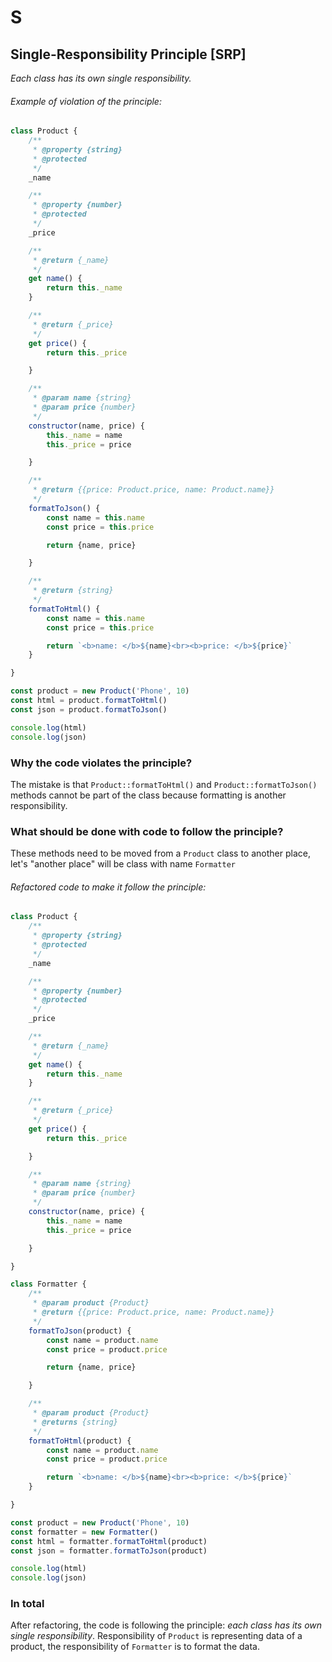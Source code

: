 # S

## Single-Responsibility Principle [SRP]

_Each class has its own single responsibility._

###### Example of violation of the principle:

```js
class Product {
    /**
     * @property {string}
     * @protected
     */
    _name

    /**
     * @property {number}
     * @protected
     */
    _price

    /**
     * @return {_name}
     */
    get name() {
        return this._name
    }

    /**
     * @return {_price}
     */
    get price() {
        return this._price

    }

    /**
     * @param name {string}
     * @param price {number}
     */
    constructor(name, price) {
        this._name = name
        this._price = price

    }

    /**
     * @return {{price: Product.price, name: Product.name}}
     */
    formatToJson() {
        const name = this.name
        const price = this.price

        return {name, price}

    }

    /**
     * @return {string}
     */
    formatToHtml() {
        const name = this.name
        const price = this.price

        return `<b>name: </b>${name}<br><b>price: </b>${price}`
    }

}

const product = new Product('Phone', 10)
const html = product.formatToHtml()
const json = product.formatToJson()

console.log(html)
console.log(json)
```

### Why the code violates the principle?

The mistake is that `Product::formatToHtml()` and `Product::formatToJson()` methods cannot be part of the class because
formatting is another responsibility.

### What should be done with code to follow the principle?

These methods need to be moved from a `Product` class to another place, let's "another place" will be class with
name `Formatter`

###### Refactored code to make it follow the principle:

```js
class Product {
    /**
     * @property {string}
     * @protected
     */
    _name

    /**
     * @property {number}
     * @protected
     */
    _price

    /**
     * @return {_name}
     */
    get name() {
        return this._name
    }

    /**
     * @return {_price}
     */
    get price() {
        return this._price

    }

    /**
     * @param name {string}
     * @param price {number}
     */
    constructor(name, price) {
        this._name = name
        this._price = price

    }

}

class Formatter {
    /**
     * @param product {Product}
     * @return {{price: Product.price, name: Product.name}}
     */
    formatToJson(product) {
        const name = product.name
        const price = product.price

        return {name, price}

    }

    /**
     * @param product {Product}
     * @returns {string}
     */
    formatToHtml(product) {
        const name = product.name
        const price = product.price

        return `<b>name: </b>${name}<br><b>price: </b>${price}`
    }

}

const product = new Product('Phone', 10)
const formatter = new Formatter()
const html = formatter.formatToHtml(product)
const json = formatter.formatToJson(product)

console.log(html)
console.log(json)
```

### In total

After refactoring, the code is following the principle: _each class has its own single responsibility_. Responsibility
of `Product` is representing data of a product, the responsibility of `Formatter` is to format the data.
